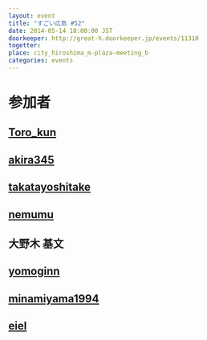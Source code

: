 ```yaml
---
layout: event
title: "すごい広島 #52"
date: 2014-05-14 18:00:00 JST
doorkeeper: http://great-h.doorkeeper.jp/events/11310
togetter: 
place: city_hiroshima_m-plaza-meeting_b
categories: events
---
```


# 参加者


## [Toro_kun](https://twitter.com/Toro_kun)


## [akira345](https://github.com/akira345)


## [takatayoshitake](http://twitter.com/takatayoshitake)


## [nemumu](https://github.com/nemumu)


## 大野木 基文


## [yomoginn](https://github.com/yomoginn)


## [minamiyama1994](https://github.com/minamiyama1994)


## [eiel](http://eiel.info/)
